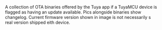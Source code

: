 A collection of OTA binaries offered by the Tuya app if a TuyaMCU device is flagged as having an update available. Pics alongside binaries show changelog. Current firmware version shown in image is not necessarily s real version shipped eith device.
